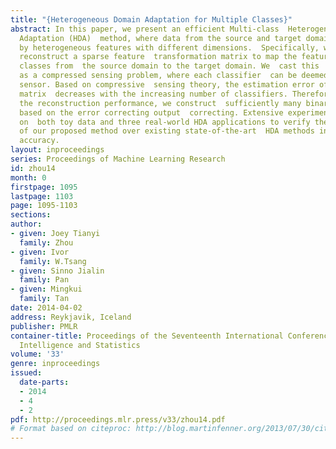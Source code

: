 ```yaml
---
title: "{Heterogeneous Domain Adaptation for Multiple Classes}"
abstract: In this paper, we present an efficient Multi-class  Heterogeneous Domain
  Adaptation (HDA)  method, where data from the source and target domains are  represented
  by heterogeneous features with different dimensions.  Specifically, we propose to
  reconstruct a sparse feature  transformation matrix to map the features of multiple
  classes from  the source domain to the target domain. We  cast this  learning task
  as a compressed sensing problem, where each classifier  can be deemed as a measurement
  sensor. Based on compressive  sensing theory, the estimation error of the transformation
  matrix  decreases with the increasing number of classifiers. Therefore, to  guarantee
  the reconstruction performance, we construct  sufficiently many binary classifiers
  based on the error correcting output  correcting. Extensive experiments are conducted
  on  both toy data and three real-world HDA applications to verify the  superiority
  of our proposed method over existing state-of-the-art  HDA methods in terms of prediction
  accuracy.
layout: inproceedings
series: Proceedings of Machine Learning Research
id: zhou14
month: 0
firstpage: 1095
lastpage: 1103
page: 1095-1103
sections: 
author:
- given: Joey Tianyi
  family: Zhou
- given: Ivor
  family: W.Tsang
- given: Sinno Jialin
  family: Pan
- given: Mingkui
  family: Tan
date: 2014-04-02
address: Reykjavik, Iceland
publisher: PMLR
container-title: Proceedings of the Seventeenth International Conference on Artificial
  Intelligence and Statistics
volume: '33'
genre: inproceedings
issued:
  date-parts:
  - 2014
  - 4
  - 2
pdf: http://proceedings.mlr.press/v33/zhou14.pdf
# Format based on citeproc: http://blog.martinfenner.org/2013/07/30/citeproc-yaml-for-bibliographies/
---
```

